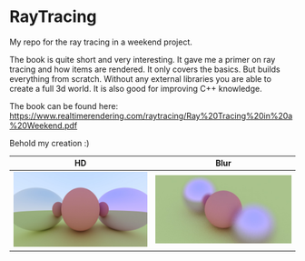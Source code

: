 # RayTracing
My repo for the ray tracing in a weekend project.

The book is quite short and very interesting.
It gave me a primer on ray tracing and how items are rendered.
It only covers the basics. But builds everything from scratch.
Without any external libraries you are able to create a full 3d world.
It is also good for improving C++ knowledge.

The book can be found here:
https://www.realtimerendering.com/raytracing/Ray%20Tracing%20in%20a%20Weekend.pdf

Behold my creation :)

HD                         |  Blur
:-------------------------:|:-------------------------:
<img alt="" style="display: inline;" src="https://raw.githubusercontent.com/genericalexacc/RayTracing/master/out/out.jpg" width="500"> | <img alt="" style="display: inline;" src="https://raw.githubusercontent.com/genericalexacc/RayTracing/master/out/out2.jpg" width="500">
